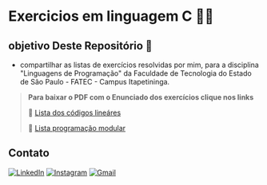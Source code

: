 # Exercicios em linguagem C :man_technologist:

## objetivo Deste Repositório :memo:

- compartilhar as listas de exercícios resolvidas por mim, para a disciplina "Linguagens de Programação" da Faculdade de Tecnologia do Estado de São Paulo - FATEC - Campus Itapetininga.

> **Para baixar o PDF com o Enunciado dos exercícios clique nos links**
>
> :link: [Lista dos códigos lineáres](https://github.com/PeedrooGabriel/Exercicios-em-C/raw/main/lista-matrizes.pdf)
>
> :link: [Lista programação modular]()

## Contato

 [![LinkedIn](https://img.shields.io/badge/LinkedIn-0077B5?style=for-the-badge&logo=linkedin&logoColor=white)](https://www.linkedin.com/in/pedro-gabriel-dos-santos-0765532b7/)
 [![Instagram](https://img.shields.io/badge/-Instagram-%23E4405F?style=for-the-badge&logo=instagram&logoColor=white)](https://www.instagram.com/peedroogabriel_/)
 [![Gmail](https://img.shields.io/badge/Gmail-333333?style=for-the-badge&logo=gmail&logoColor=red)](mailto:peedroo.gabriel09@gmail.com)
